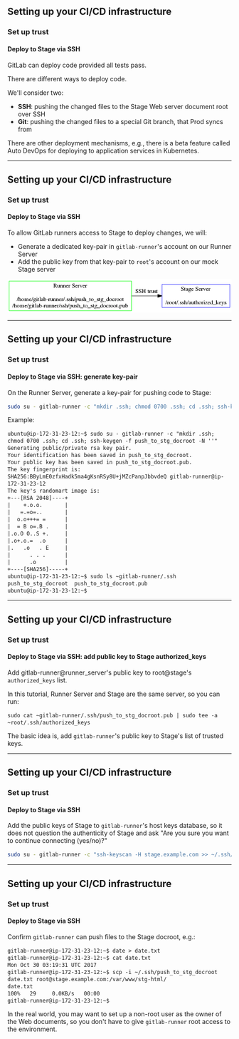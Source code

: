 
## Setting up your CI/CD infrastructure
### Set up trust
#### Deploy to Stage via SSH

GitLab can deploy code provided all tests pass.

There are different ways to deploy code.

We'll consider two:
- **SSH**: pushing the changed files to the Stage Web server document root over SSH
- **Git**: pushing the changed files to a special Git branch, that Prod syncs from

There are other deployment mechanisms, e.g., there is a beta feature called Auto DevOps for deploying to application services in Kubernetes.

---
## Setting up your CI/CD infrastructure
### Set up trust
#### Deploy to Stage via SSH

To allow GitLab runners access to Stage to deploy changes,
we will:
- Generate a dedicated key-pair in `gitlab-runner`'s account on our Runner Server
- Add the public key from that key-pair to `root`'s account on our mock Stage server

![img](img/ssh-trust-stage.png)

---
## Setting up your CI/CD infrastructure
### Set up trust
#### Deploy to Stage via SSH: generate key-pair

On the Runner Server, generate a key-pair for pushing code to Stage:

```bash
sudo su - gitlab-runner -c "mkdir .ssh; chmod 0700 .ssh; cd .ssh; ssh-keygen -f push_to_stg_docroot -N ''"
```

Example:

```shell_session
ubuntu@ip-172-31-23-12:~$ sudo su - gitlab-runner -c "mkdir .ssh; chmod 0700 .ssh; cd .ssh; ssh-keygen -f push_to_stg_docroot -N ''"
Generating public/private rsa key pair.
Your identification has been saved in push_to_stg_docroot.
Your public key has been saved in push_to_stg_docroot.pub.
The key fingerprint is:
SHA256:BByLmE0zfxHadk5ma4gKsnRSy8U+jMZcPanpJbbvdeQ gitlab-runner@ip-172-31-23-12
The key's randomart image is:
+---[RSA 2048]----+
|    +.o.o.       |
|   =.=o=..       |
|  o.o+++= =      |
|  = B o=.B .     |
|.o.O O..S +.     |
|.o+.o.=  .o      |
|.   .o   . E     |
|      . . .      |
|      .o         |
+----[SHA256]-----+
ubuntu@ip-172-31-23-12:~$ sudo ls ~gitlab-runner/.ssh
push_to_stg_docroot  push_to_stg_docroot.pub
ubuntu@ip-172-31-23-12:~$
```

---
## Setting up your CI/CD infrastructure
### Set up trust
#### Deploy to Stage via SSH: add public key to Stage authorized_keys

Add gitlab-runner@runner_server's public key to root@stage's `authorized_keys` list.  

In this tutorial, Runner Server and Stage are the same server, so you can run:

```
sudo cat ~gitlab-runner/.ssh/push_to_stg_docroot.pub | sudo tee -a ~root/.ssh/authorized_keys
```

The basic idea is, add `gitlab-runner`'s public key to Stage's list of trusted keys.

---
## Setting up your CI/CD infrastructure
### Set up trust
#### Deploy to Stage via SSH

Add the public keys of Stage to `gitlab-runner`'s host keys database, so it does not question the authenticity of Stage and ask "Are you sure you want to continue connecting (yes/no)?"


```bash
sudo su - gitlab-runner -c "ssh-keyscan -H stage.example.com >> ~/.ssh/known_hosts"
```

---
## Setting up your CI/CD infrastructure
### Set up trust
#### Deploy to Stage via SSH

Confirm `gitlab-runner` can push files to the Stage docroot, e.g.:

```
gitlab-runner@ip-172-31-23-12:~$ date > date.txt
gitlab-runner@ip-172-31-23-12:~$ cat date.txt
Mon Oct 30 03:19:31 UTC 2017
gitlab-runner@ip-172-31-23-12:~$ scp -i ~/.ssh/push_to_stg_docroot date.txt root@stage.example.com:/var/www/stg-html/
date.txt                                                                                                           100%   29     0.0KB/s   00:00
gitlab-runner@ip-172-31-23-12:~$
```

In the real world, you may want to set up a non-root user as the owner
of the Web documents, so you don't have to give `gitlab-runner` root
access to the environment.
